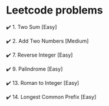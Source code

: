 # Leetcode problems
 :heavy_check_mark: 1. Two Sum [Easy]
 
 :heavy_check_mark: 2. Add Two Numbers [Medium]
 
 :heavy_check_mark: 7. Reverse Integer [Easy]
 
 :heavy_check_mark: 9. Palindrome [Easy]
 
 :heavy_check_mark: 13. Roman to Integer [Easy]
 
 :heavy_check_mark: 14. Longest Common Prefix [Easy]
